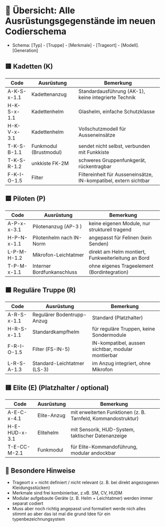 # 📘 Übersicht: Alle Ausrüstungsgegenstände im neuen Codierschema

* Schema: [Typ] - [Truppe] - [Merkmale] - [Trageort] - [Modell].[Generation]

## 🟥 Kadetten (K)

| Code         | Ausrüstung             | Bemerkung                                                        |
|--------------|------------------------|------------------------------------------------------------------|
| A-K-S-x-1.1  | Kadettenanzug          | Standardausführung (AK-1), keine integrierte Technik             |
| H-K-S-x-1.1  | Kadettenhelm           | Glashelm, einfache Schutzklasse                                  |
| H-K-V-x-3.1  | Kadettenhelm           | Vollschutzmodell für Ausseneinsätze                              |
| T-K-S-B-1.1	 | Funkmodul (Brustmodul) | sendet nicht selbst, verbunden mit Funkkiste                     |
| T-K-S-R-1.2  | unkkiste FK-2M         | schweres Gruppenfunkgerät, rückentragbar                         |
| F-K-I-O-1.5	 | Filter                 | Filtereinheit für Ausseneinsätze, IN-kompatibel, extern sichtbar |

## 🟦 Piloten (P)

| Code         | Ausrüstung                 | Bemerkung                                          |
|--------------|----------------------------|----------------------------------------------------|
| A-P-x-x-3.1  | 	Pilotenanzug (AP-3 )      | keine eigenen Module, nur strukturell tragend      |
| H-P-N-x-1.1	 | Pilotenhelm nach IN-Norm   | angepasst für Felinen (kein Senden)                |
| L-P-M-H-1.2  | 	Mikrofon-Leichtatmer      | direkt am Helm montiert, Funkweiterleitung an Bord |
| T-P-M-x-1.1	 | Interner Bordfunkanschluss | ohne eigenes Trageelement (Bordintegration)        |

## 🟩 Reguläre Truppe (R)

| Code          | Ausrüstung                   | Bemerkung                                          |
|---------------|------------------------------|----------------------------------------------------|
| A-R-S-x-1.1 	 | Regulärer Bodentrupp-Anzug   | Standard (Platzhalter)                             |
| H-R-S-x-1.1	  | Standardkampfhelm            | für reguläre Truppen, keine Sondermodule           |
| F-R-I-O-1.5	  | Filter (FS-IN-5)             | IN-kompatibel, aussen sichtbar, modular montierbar |
| L-R-S-A-1.3   | 	Standard-Leichtatmer (LS-3) | im Anzug integriert, ohne Mikrofon                 |

## 🟨 Elite (E) (Platzhalter / optional)

| Code          | Ausrüstung   | Bemerkung                                                      |
|---------------|--------------|----------------------------------------------------------------|
| A-E-C-x-4.1   | 	Elite-Anzug | mit erweiterten Funktionen (z. B. Tarnfeld, Kommandostruktur)  |
| H-E-HUD-x-3.1 | 	Elitehelm   | mit Sensorik, HUD-System, taktischer Datenanzeige              |
| T-E-CC-M-2.1  | 	Funkmodul   | für Elite-Kommandoführung, modular andockbar                   |

## 📎 Besondere Hinweise

* Trageort x = nicht definiert / nicht relevant (z. B. bei direkt angezogenen Kleidungsstücken)
* Merkmale sind frei kombinierbar, z.vB. SM, CV, HUDM
* Modular aufgebaute Geräte (z. B. Helm + Leichtatmer) werden immer separat codiert
* Muss aber noch richtig angepasst und formatiert werde nich alles stimmt ao aber das ist mal die grund Idee für ein typenbezeichnungsystem
